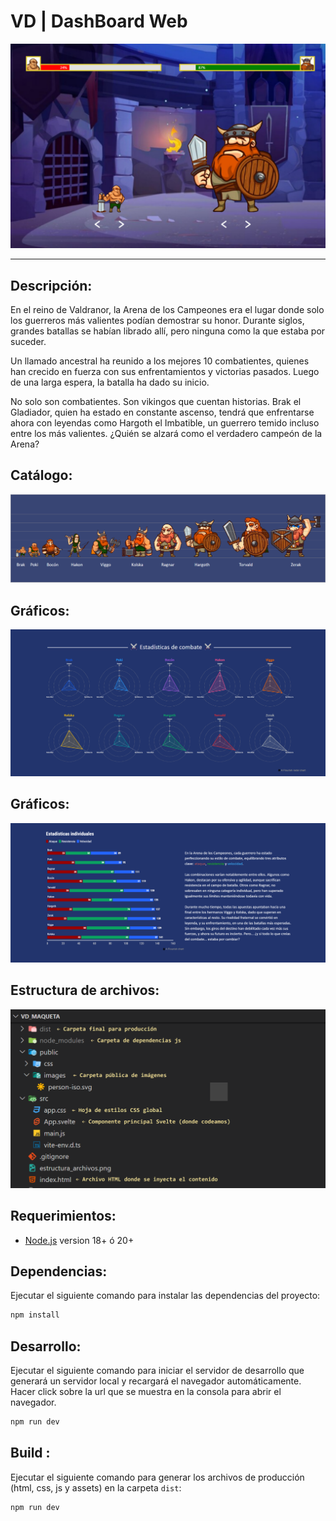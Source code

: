 # VD | DashBoard Web

<!-- image .md -->
![VD](Preview.png)

---

## Descripción:
En el reino de Valdranor, la Arena de los Campeones era el lugar donde solo los guerreros más valientes podían demostrar su honor. Durante siglos, grandes batallas se habían librado allí, pero ninguna como la que estaba por suceder.

Un llamado ancestral ha reunido a los mejores 10 combatientes, quienes han crecido en fuerza con sus enfrentamientos y victorias pasados. Luego de una larga espera, la batalla ha dado su inicio.

No solo son combatientes. Son vikingos que cuentan historias. Brak el Gladiador, quien ha estado en constante ascenso, tendrá que enfrentarse ahora con leyendas como Hargoth el Imbatible, un guerrero temido incluso entre los más valientes. ¿Quién se alzará como el verdadero campeón de la Arena?

## Catálogo:
![VD](Catalogo.png)

## Gráficos:
![VD](Grafico1.png)

## Gráficos:
![VD](Grafico2.png)

## Estructura de archivos:
![VD](estructura_archivos.png)


## Requerimientos:

- [Node.js](https://nodejs.org/es/) version 18+ ó 20+

## Dependencias:
Ejecutar el siguiente comando para instalar las dependencias del proyecto:
```bash	
npm install
```

## Desarrollo:
Ejecutar el siguiente comando para iniciar el servidor de desarrollo que generará un servidor local y recargará el navegador automáticamente. Hacer click sobre la url que se muestra en la consola para abrir el navegador.

```bash	
npm run dev
```

## Build :
Ejecutar el siguiente comando para generar los archivos de producción (html, css, js y assets) en la carpeta `dist`:
```bash	
npm run dev
```
